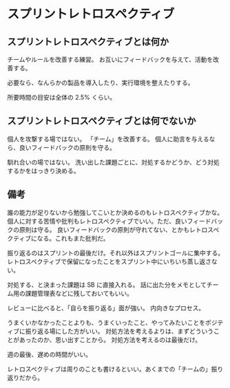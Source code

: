 # スプリントレトロスペクティブ

## スプリントレトロスペクティブとは何か

チームやルールを改善する練習。
お互いにフィードバックを与えて、活動を改善する。

必要なら、なんらかの製品を導入したり、実行環境を整えたりする。

所要時間の目安は全体の 2.5% くらい。

## スプリントレトロスペクティブとは何でないか

個人を攻撃する場ではない。
「チーム」を改善する。
個人に助言を与えるなら、良いフィードバックの原則を守る。

馴れ合いの場ではない。
洗い出した課題ごとに、対処するかどうか、どう対処するかをはっきり決める。

## 備考

誰の能力が足りないから勉強してこいとか決めるのもレトロスペクティブかな。
個人に対する苦情や批判もレトロスペクティブでいい。ただ、良いフィードバックの原則は守る。
良いフィードバックの原則が守れてない、とかもレトロスペクティブになる。これもまた批判だ。

振り返るのはスプリントの最後だけ。それ以外はスプリントゴールに集中する。
レトロスペクティブで保留になったことをスプリント中にいちいち蒸し返さない。

対処する、と決まった課題は SB に直接入れる。
話に出た分をメモとしてチーム用の課題管理表などに残しておいてもいい。

レビューに比べると、「自らを振り返る」面が強い。
内向きなプロセス。

うまくいかなかったことよりも、うまくいったこと、やってみたいことをポジティブに振り返る場にした方がいい。
対処方法を考えるよりは、まずどういうことがあったのか、思い出すことから。
対処方法を考えるのは最後だけ。

週の最後、遅めの時間がいい。

レトロスペクティブは周りのことも書けるといい。あくまでの「チームの」振り返りだから。
